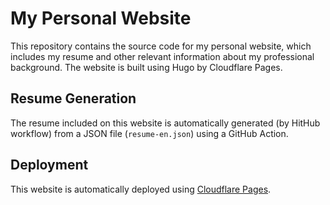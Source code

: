 # My Personal Website

This repository contains the source code for my personal website, which includes my resume and other relevant information about my professional background. The website is built using Hugo by Cloudflare Pages.

## Resume Generation

The resume included on this website is automatically generated (by HitHub workflow) from a JSON file (`resume-en.json`) using a GitHub Action.

## Deployment

This website is automatically deployed using [Cloudflare Pages](https://pages.cloudflare.com/).
